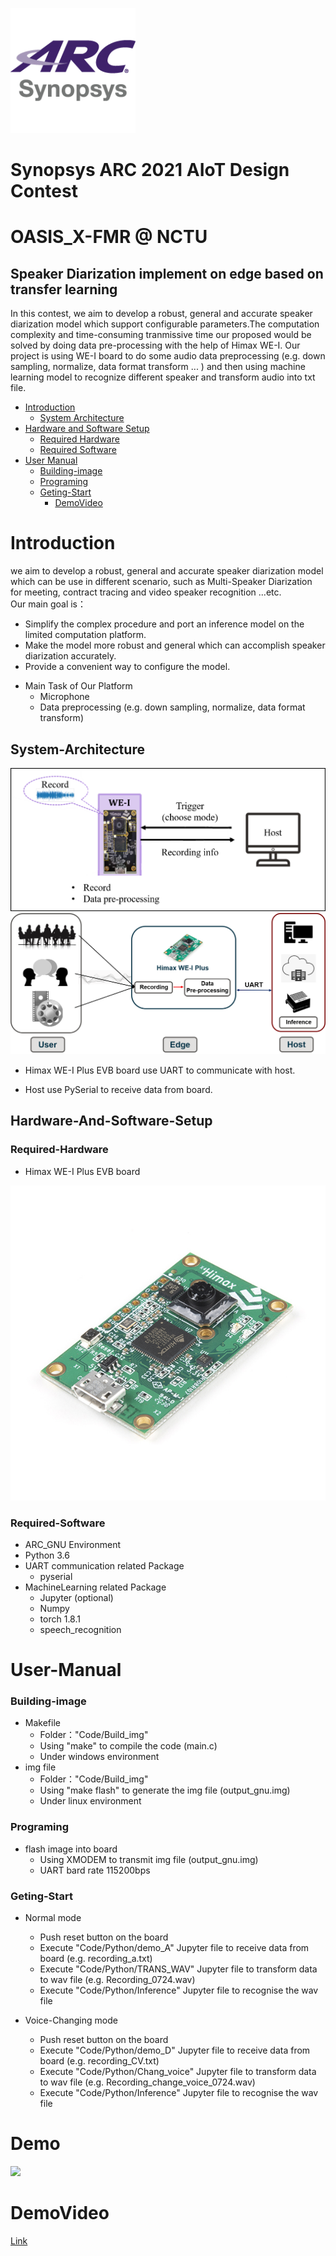 ![](https://github.com/Shoawen0213/2021_ARC/blob/main/doc/synopsys_arc.png)  
# Synopsys ARC 2021 AIoT Design Contest
# OASIS_X-FMR @ NCTU 
## Speaker Diarization implement on edge based on transfer learning

In this contest, we aim to develop a robust, general and accurate speaker diarization model which support configurable parameters.The computation complexity and time-consuming tranmissive time our proposed would be solved by doing data pre-processing with the help of Himax WE-I. 
Our project is using WE-I board to do some audio data preprocessing (e.g. down sampling, normalize, data format transform ... ) and then using machine learning model to recognize different speaker and transform audio into txt file.

* [Introduction](#Introduction)
	* [System Architecture](#System-Architecture)
* [Hardware and Software Setup](#Hardware-And-Software-Setup)
	* [Required Hardware](#Required-Hardware)
	* [Required Software](#Required-Software)
* [User Manual](#user-manual)
    * [Building-image](#Building-image)
    * [Programing](#Programing)
    * [Geting-Start](#Geting-Start)
         * [DemoVideo](#DemoVideo)

# Introduction
we aim to develop a robust, general and accurate speaker diarization model which can be use in different scenario, such as Multi-Speaker Diarization for meeting, contract tracing and video speaker recognition ...etc.  
Our main goal is：
- Simplify the complex procedure and port an inference model on the limited computation platform.
- Make the model more robust and general which can accomplish speaker diarization accurately.
- Provide a convenient way to configure the model.


* Main Task of Our Platform
    - Microphone
    - Data preprocessing (e.g. down sampling, normalize, data format transform)

## System-Architecture
![](https://github.com/Shoawen0213/2021_ARC/blob/main/doc/system_ar.png)  
![](https://github.com/Shoawen0213/2021_ARC/blob/main/doc/SAF.png)  
- Himax WE-I Plus EVB board use UART to communicate with host.

- Host use PySerial to receive data from board.

## Hardware-And-Software-Setup
### Required-Hardware
- Himax WE-I Plus EVB board

![](https://github.com/Shoawen0213/2021_ARC/blob/main/doc/17256-Himax_WE-I_Plus_EVB_Endpoint_AI_Development_Board-01.jpg)  

### Required-Software
* ARC_GNU Environment 
* Python 3.6
* UART communication related Package
	* pyserial
* MachineLearning related Package
    * Jupyter (optional)
	* Numpy
	* torch 1.8.1
	* speech_recognition

# User-Manual
### Building-image
* Makefile
	* Folder："Code/Build_img"
	* Using "make" to compile the code (main.c)
	* Under windows environment
* img file
	* Folder："Code/Build_img"
	* Using "make flash" to generate the img file (output_gnu.img)
	* Under linux environment
### Programing
* flash image into board
	* Using XMODEM to transmit img file (output_gnu.img)
	* UART bard rate 115200bps
### Geting-Start
* Normal mode
	* Push reset button on the board
	* Execute "Code/Python/demo_A" Jupyter file to receive data from board       (e.g. recording_a.txt)
	* Execute "Code/Python/TRANS_WAV" Jupyter file to transform data to wav file (e.g. Recording_0724.wav)
	* Execute "Code/Python/Inference" Jupyter file to recognise the wav file 
	
* Voice-Changing mode
	* Push reset button on the board
	* Execute "Code/Python/demo_D" Jupyter file to receive data from board         (e.g. recording_CV.txt)
	* Execute "Code/Python/Chang_voice" Jupyter file to transform data to wav file (e.g. Recording_change_voice_0724.wav)
	* Execute "Code/Python/Inference" Jupyter file to recognise the wav file

# Demo 
![](https://github.com/Shoawen0213/2021_ARC/blob/main/doc/S__56868870.jpg)
# DemoVideo
[Link](https://youtu.be/qFTNA2YxwQM)
	

